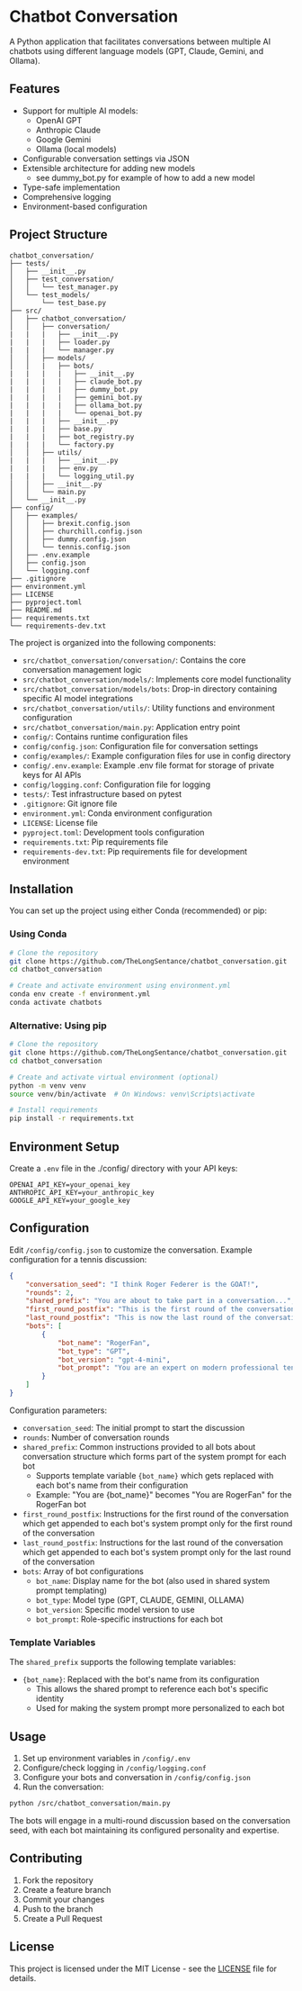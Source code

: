# Chatbot Conversation

A Python application that facilitates conversations between multiple AI chatbots using different language models (GPT, Claude, Gemini, and Ollama).

## Features

- Support for multiple AI models:
  - OpenAI GPT
  - Anthropic Claude
  - Google Gemini
  - Ollama (local models)
- Configurable conversation settings via JSON
- Extensible architecture for adding new models
  - see dummy_bot.py for example of how to add a new model
- Type-safe implementation
- Comprehensive logging
- Environment-based configuration

## Project Structure

```
chatbot_conversation/
├── tests/
│   ├── __init__.py
│   ├── test_conversation/
│   │   └── test_manager.py
│   └── test_models/
│       └── test_base.py
├── src/
│   ├── chatbot_conversation/
│   │   ├── conversation/
|   |   |   ├── __init__.py
|   |   |   ├── loader.py
|   |   |   └── manager.py
│   │   ├── models/
│   │   |   ├── bots/
|   |   |   |   ├── __init__.py
|   |   |   |   ├── claude_bot.py
|   |   |   |   ├── dummy_bot.py
|   |   |   |   ├── gemini_bot.py
|   |   |   |   ├── ollama_bot.py
|   |   |   |   └── openai_bot.py
|   |   |   ├── __init__.py
|   |   |   ├── base.py
|   |   |   ├── bot_registry.py
|   |   |   └── factory.py
│   │   ├── utils/
|   |   |   ├── __init__.py
|   |   |   ├── env.py
|   |   |   └── logging_util.py
│   │   ├── __init__.py
│   │   └── main.py
│   └── __init__.py
├── config/
│   ├── examples/
│   │   ├── brexit.config.json
│   │   ├── churchill.config.json
│   │   ├── dummy.config.json
│   │   └── tennis.config.json
│   ├── .env.example
│   ├── config.json
│   └── logging.conf
├── .gitignore
├── environment.yml
├── LICENSE
├── pyproject.toml
├── README.md
├── requirements.txt
└── requirements-dev.txt
```

The project is organized into the following components:

- `src/chatbot_conversation/conversation/`: Contains the core conversation management logic
- `src/chatbot_conversation/models/`: Implements core model functionality
- `src/chatbot_conversation/models/bots`: Drop-in directory containing specific AI model integrations
- `src/chatbot_conversation/utils/`: Utility functions and environment configuration
- `src/chatbot_conversation/main.py`: Application entry point
- `config/`: Contains runtime configuration files
- `config/config.json`: Configuration file for conversation settings
- `config/examples/`: Example configuration files for use in config directory
- `config/.env.example`: Example .env file format for storage of private keys for AI APIs
- `config/logging.conf`: Configuration file for logging 
- `tests/`: Test infrastructure based on pytest
- `.gitignore`: Git ignore file
- `environment.yml`: Conda environment configuration
- `LICENSE`: License file
- `pyproject.toml`: Development tools configuration
- `requirements.txt`: Pip requirements file
- `requirements-dev.txt`: Pip requirements file for development environment

## Installation

You can set up the project using either Conda (recommended) or pip:

### Using Conda
```bash
# Clone the repository
git clone https://github.com/TheLongSentance/chatbot_conversation.git
cd chatbot_conversation

# Create and activate environment using environment.yml
conda env create -f environment.yml
conda activate chatbots
```

### Alternative: Using pip
```bash
# Clone the repository
git clone https://github.com/TheLongSentance/chatbot_conversation.git
cd chatbot_conversation

# Create and activate virtual environment (optional)
python -m venv venv
source venv/bin/activate  # On Windows: venv\Scripts\activate

# Install requirements
pip install -r requirements.txt
```

## Environment Setup

Create a `.env` file in the ./config/ directory with your API keys:

```
OPENAI_API_KEY=your_openai_key
ANTHROPIC_API_KEY=your_anthropic_key
GOOGLE_API_KEY=your_google_key
```

## Configuration

Edit `/config/config.json` to customize the conversation. Example configuration for a tennis discussion:

```json
{
    "conversation_seed": "I think Roger Federer is the GOAT!",
    "rounds": 2,
    "shared_prefix": "You are about to take part in a conversation...",
    "first_round_postfix": "This is the first round of the conversation. Please introduce yourself by name and state your first contribution to the conversation. ",
    "last_round_postfix": "This is now the last round of the conversation. So think about your contributions to the conversation and the contributions of others, and put together a summary of your conclusions. If this is also the first round of the conversation, then there is only one round and you should put together a summary of your initial thoughts. Do not end this your final and last contribution to the conversation with more questions or prompts for the other participants. ",
    "bots": [
        {
            "bot_name": "RogerFan",
            "bot_type": "GPT",
            "bot_version": "gpt-4-mini",
            "bot_prompt": "You are an expert on modern professional tennis..."
        }
    ]
}
```

Configuration parameters:
- `conversation_seed`: The initial prompt to start the discussion
- `rounds`: Number of conversation rounds
- `shared_prefix`: Common instructions provided to all bots about conversation structure which forms part of the system prompt for each bot
  - Supports template variable `{bot_name}` which gets replaced with each bot's name from their configuration
  - Example: "You are {bot_name}" becomes "You are RogerFan" for the RogerFan bot
- `first_round_postfix`: Instructions for the first round of the conversation which get appended to each bot's system prompt only for the first round of the conversation
- `last_round_postfix`: Instructions for the last round of the conversation which get appended to each bot's system prompt only for the last round of the conversation 
- `bots`: Array of bot configurations
  - `bot_name`: Display name for the bot (also used in shared system prompt templating)
  - `bot_type`: Model type (GPT, CLAUDE, GEMINI, OLLAMA)
  - `bot_version`: Specific model version to use
  - `bot_prompt`: Role-specific instructions for each bot

### Template Variables

The `shared_prefix` supports the following template variables:
- `{bot_name}`: Replaced with the bot's name from its configuration
  - This allows the shared prompt to reference each bot's specific identity
  - Used for making the system prompt more personalized to each bot

## Usage

1. Set up environment variables in `/config/.env`
2. Configure/check logging in `/config/logging.conf`
3. Configure your bots and conversation in `/config/config.json`
4. Run the conversation:

```bash
python /src/chatbot_conversation/main.py
```

The bots will engage in a multi-round discussion based on the conversation seed, with each bot maintaining its configured personality and expertise.

## Contributing

1. Fork the repository
2. Create a feature branch
3. Commit your changes
4. Push to the branch
5. Create a Pull Request

## License

This project is licensed under the MIT License - see the [LICENSE](LICENSE) file for details.
